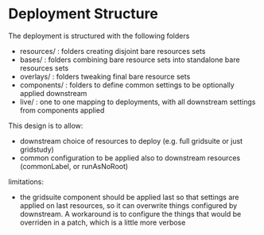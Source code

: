 # Deployment Structure
The deployment is structured with the following folders

* resources/ : folders creating disjoint bare resources sets
* bases/ : folders combining bare resource sets into standalone bare resources sets
* overlays/ : folders tweaking final bare resource sets
* components/ : folders to define common settings to be optionally applied downstream
* live/ : one to one mapping to deployments, with all downstream settings from components applied

This design is to allow:
- downstream choice of resources to deploy (e.g. full gridsuite or just gridstudy)
- common configuration to be applied also to downstream resources (commonLabel, or runAsNoRoot)

limitations:
- the gridsuite component should be applied last so that settings are applied on last resources, so it can
overwrite things configured by downstream. A workaround is to configure the things that would be overriden
in a patch, which is a little more verbose
